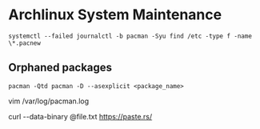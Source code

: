 Archlinux System Maintenance
============================

`
systemctl --failed
journalctl -b
pacman -Syu
find /etc -type f -name \*.pacnew
`

## Orphaned packages

`
pacman -Qtd
pacman -D --asexplicit <package_name>
`

vim /var/log/pacman.log


curl --data-binary @file.txt https://paste.rs/

